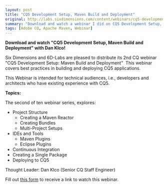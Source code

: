 ```yaml
---
layout: post
title: "CQ5 Development Setup, Maven Build and Deployment"
original: http://labs.sixdimensions.com/content/webinars/cq5-development-setup-maven-build-and-deployment
summary: "Download and watch a webinar I did on CQ5 Development Setup, Maven Build and Deployment"
tags: [Adobe CQ, Apache Maven, Webinar]
---
```


**Download and watch "CQ5 Development Setup, Maven Build and Deployment" with Dan Klco!**

Six Dimensions and 6D-Labs are pleased to distribute its 2nd CQ webinar "CQ5 Development Setup: Maven Build and Deployment"&nbsp; This webinar covers best practices in building and deploying CQ5 applications.

This Webinar is intended for technical audiences, i.e., developers and architects who have existing experience with CQ5.

**Topics:**

The second of ten webinar series, explores:

*   Project Structure 
    *   Creating a Maven Reactor
    *   Creating Bundles
    *   Multi-Project Setups
*   IDEs and Tools 
    *   Maven Plugins
    *   Eclipse Plugins
*   Continuous Integration
*   Creating a Single Package
*   Deploying to CQ5

Thought Leader: Dan Klco (Senior CQ Staff Engineer)

Fill out [this form][2] to receive a link to watch this webinar.

 [1]: http://labs.sixdimensions.com/sites/default/files/images/CQ-Logo.png  
 [2]: http://labs.sixdimensions.com/content/webinars/cq5-development-setup-maven-build-and-deployment  